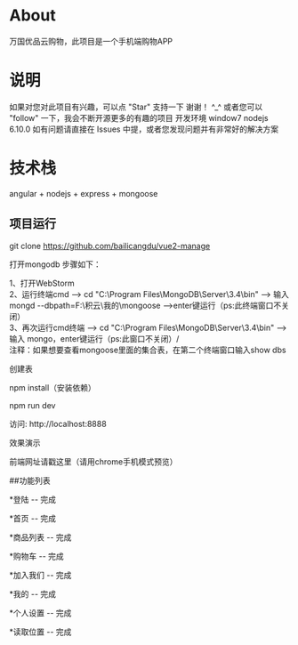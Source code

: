
# About

万国优品云购物，此项目是一个手机端购物APP

# 说明

如果对您对此项目有兴趣，可以点 "Star" 支持一下 谢谢！ ^_^
或者您可以 "follow" 一下，我会不断开源更多的有趣的项目
开发环境 window7 nodejs 6.10.0
如有问题请直接在 Issues 中提，或者您发现问题并有非常好的解决方案

# 技术栈

angular + nodejs + express + mongoose

## 项目运行

git clone https://github.com/bailicangdu/vue2-manage  

打开mongodb
步骤如下：

1、打开WebStorm<br>
2、运行终端cmd --> cd "C:\Program Files\MongoDB\Server\3.4\bin" -->  输入mongd --dbpath=F:\积云\我的\mongoose -->enter键运行（ps:此终端窗口不关闭）<br>
3、再次运行cmd终端 -->  cd "C:\Program Files\MongoDB\Server\3.4\bin" --> 输入 mongo，enter键运行（ps:此窗口不关闭）/<br>
注释：如果想要查看mongoose里面的集合表，在第二个终端窗口输入show dbs

创建表

npm install（安装依赖）

npm run dev 

访问: http://localhost:8888

效果演示

前端网址请戳这里（请用chrome手机模式预览）



##功能列表

 *登陆 -- 完成

 *首页 -- 完成

 *商品列表 -- 完成

 *购物车 -- 完成

 *加入我们 -- 完成

 *我的 -- 完成

 *个人设置 -- 完成

 *读取位置 -- 完成

 
